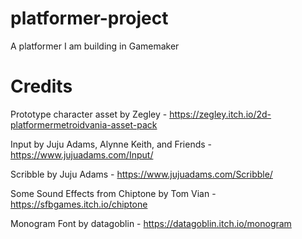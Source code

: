 # platformer-project
 A platformer I am building in Gamemaker

# Credits
Prototype character asset by Zegley - https://zegley.itch.io/2d-platformermetroidvania-asset-pack

Input by Juju Adams, Alynne Keith, and Friends - https://www.jujuadams.com/Input/

Scribble by Juju Adams - https://www.jujuadams.com/Scribble/

Some Sound Effects from Chiptone by Tom Vian - https://sfbgames.itch.io/chiptone

Monogram Font by datagoblin - https://datagoblin.itch.io/monogram
